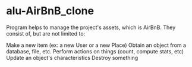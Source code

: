 # alu-AirBnB_clone

Program helps to manage the project's assets, which is AirBnB. They consist of, but are not limited to:

Make a new item (ex: a new User or a new Place)
Obtain an object from a database, file, etc.
Perform actions on things (count, compute stats, etc)
Update an object's characteristics
Destroy something
